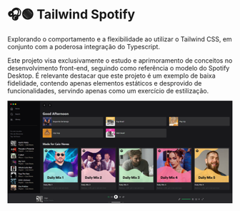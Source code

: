 # 🎧🟢 Tailwind Spotify


Explorando o comportamento e a flexibilidade ao utilizar o Tailwind CSS, em conjunto com a poderosa integração do Typescript.

Este projeto visa exclusivamente o estudo e aprimoramento de conceitos no desenvolvimento front-end, seguindo como referência o modelo do Spotify Desktop.
É relevante destacar que este projeto é um exemplo de baixa fidelidade, contendo apenas elementos estáticos e desprovido de funcionalidades, servindo apenas como um exercício de estilização.


![teça](./src/app/assets/spotify-print.png)
